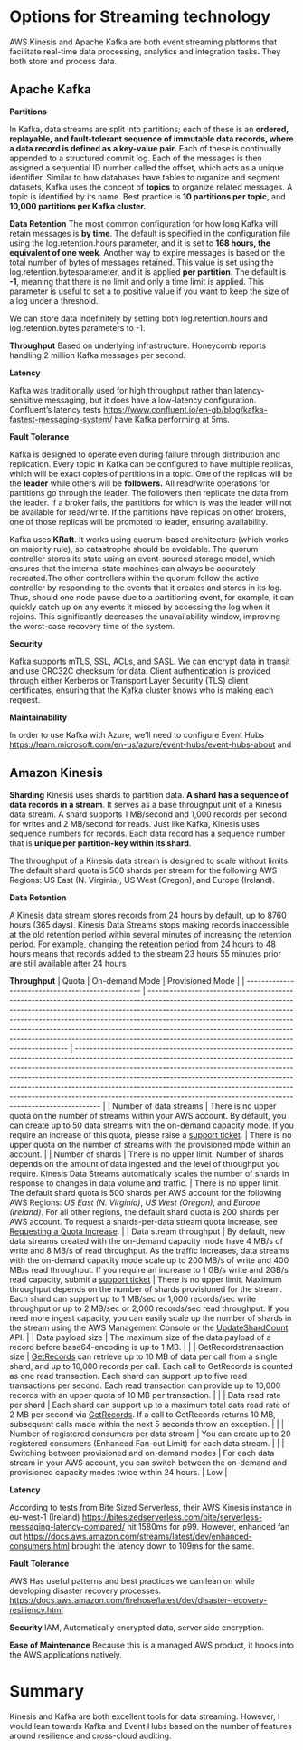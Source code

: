 # Options for Streaming technology

AWS Kinesis and Apache Kafka are both event streaming platforms that facilitate real-time data processing, analytics and integration tasks. They both store and process data.

## Apache Kafka

**Partitions**

In Kafka, data streams are split into partitions; each of these is an **ordered, replayable, and fault-tolerant sequence of immutable data records, where a data record is defined as a key-value pair.** Each of these is continually appended to a structured commit log. Each of the messages is then assigned a sequential ID number called the offset, which acts as a unique identifier. Similar to how databases have tables to organize and segment datasets, Kafka uses the concept of **topics** to organize related messages. A topic is identified by its name. Best practice is **10 partitions per topic**, and **10,000 partitions per Kafka cluster.**

**Data Retention**
The most common configuration for how long Kafka will retain messages is **by time**. The default is specified in the configuration file using the log.retention.hours parameter, and it is set to **168 hours, the equivalent of one week**. Another way to expire messages is based on the total number of bytes of messages retained. This value is set using the log.retention.bytesparameter, and it is applied **per partition**. The default is **-1**, meaning that there is no limit and only a time limit is applied. This parameter is useful to set a to positive value if you want to keep the size of a log under a threshold.

We can store data indefinitely by setting both log.retention.hours and log.retention.bytes parameters to -1.

**Throughput**
Based on underlying infrastructure. Honeycomb reports handling 2 million Kafka messages per second.

**Latency**

Kafka was traditionally used for high throughput rather than latency-sensitive messaging, but it does have a low-latency configuration. Confluent’s latency tests https://www.confluent.io/en-gb/blog/kafka-fastest-messaging-system/ have Kafka performing at 5ms.

**Fault Tolerance** 

Kafka is designed to operate even during failure through distribution and replication. Every topic in Kafka can be configured to have multiple replicas, which will be exact copies of partitions in a topic. One of the replicas will be the **leader** while others will be **followers.** All read/write operations for partitions go through the leader. The followers then replicate the data from the leader. If a broker fails, the partitions for which is was the leader will not be available for read/write. If the partitions have replicas on other brokers, one of those replicas will be promoted to leader, ensuring availability.

Kafka uses **KRaft**. It works using quorum-based architecture (which works on majority rule), so catastrophe should be avoidable. The quorum controller stores its state using an event-sourced storage model, which ensures that the internal state machines can always be accurately recreated.The other controllers within the quorum follow the active controller by responding to the events that it creates and stores in its log. Thus, should one node pause due to a partitioning event, for example, it can quickly catch up on any events it missed by accessing the log when it rejoins. This significantly decreases the unavailability window, improving the worst-case recovery time of the system.

**Security**

Kafka supports mTLS, SSL, ACLs, and SASL. We can encrypt data in transit and use CRC32C checksum for data. Client authentication is provided through either Kerberos or Transport Layer Security (TLS) client certificates, ensuring that the
Kafka cluster knows who is making each request.

**Maintainability**

In order to use Kafka with Azure, we’ll need to configure Event Hubs https://learn.microsoft.com/en-us/azure/event-hubs/event-hubs-about and 

## Amazon Kinesis

**Sharding**
Kinesis uses shards to partition data. **A shard has a sequence of data records in a stream**. It serves as a base throughput unit of a Kinesis data stream. A shard supports 1 MB/second and 1,000 records per second for writes and 2 MB/second for reads. Just like Kafka, Kinesis uses sequence numbers for records. Each data record has a sequence number that is **unique per partition-key within its shard**.

The throughput of a Kinesis data stream is designed to scale without limits. The default shard quota is 500 shards per stream for the following AWS Regions: US East (N. Virginia), US West (Oregon), and Europe (Ireland).

**Data Retention**

A Kinesis data stream stores records from 24 hours by default, up to 8760 hours (365 days). Kinesis Data Streams stops making records inaccessible at the old retention period within several minutes of increasing the retention period. For example, changing the retention period from 24 hours to 48 hours means that records added to the stream 23 hours 55 minutes prior are still available after 24 hours

**Throughput**
| Quota                                             | On-demand Mode                                                                                                                                                                                                                                                                                                                                                                                                                                                 | Provisioned Mode                                                                                                                                                                                                                                                                                                                                                                                                                                                                            |
| ------------------------------------------------- | -------------------------------------------------------------------------------------------------------------------------------------------------------------------------------------------------------------------------------------------------------------------------------------------------------------------------------------------------------------------------------------------------------------------------------------------------------------- | ------------------------------------------------------------------------------------------------------------------------------------------------------------------------------------------------------------------------------------------------------------------------------------------------------------------------------------------------------------------------------------------------------------------------------------------------------------------------------------------- |
| Number of data streams                            | There is no upper quota on the number of streams within your AWS account. By default, you can create up to 50 data streams with the on-demand capacity mode. If you require an increase of this quota, please raise a [support ticket](https://support.console.aws.amazon.com/support/home#/case/create?issueType=service-limit-increase).                                                                                                                     | There is no upper quota on the number of streams with the provisioned mode within an account.                                                                                                                                                                                                                                                                                                                                                                                               |
| Number of shards                                  | There is no upper limit. Number of shards depends on the amount of data ingested and the level of throughput you require. Kinesis Data Streams automatically scales the number of shards in response to changes in data volume and traffic.                                                                                                                                                                                                                    | There is no upper limit. The default shard quota is 500 shards per AWS account for the following AWS Regions: _US East (N. Virginia)_, _US West (Oregon)_, and _Europe (Ireland)_. For all other regions, the default shard quota is 200 shards per AWS account. To request a shards-per-data stream quota increase, see [Requesting a Quota Increase](https://docs.aws.amazon.com/servicequotas/latest/userguide/request-quota-increase.html).                                             |
| Data stream throughput                            | By default, new data streams created with the on-demand capacity mode have 4 MB/s of write and 8 MB/s of read throughput. As the traffic increases, data streams with the on-demand capacity mode scale up to 200 MB/s of write and 400 MB/s read throughput. If you require an increase to 1 GB/s write and 2GB/s read capacity, submit a [support ticket](https://support.console.aws.amazon.com/support/home#/case/create?issueType=service-limit-increase) | There is no upper limit. Maximum throughput depends on the number of shards provisioned for the stream. Each shard can support up to 1 MB/sec or 1,000 records/sec write throughput or up to 2 MB/sec or 2,000 records/sec read throughput. If you need more ingest capacity, you can easily scale up the number of shards in the stream using the AWS Management Console or the [UpdateShardCount](https://docs.aws.amazon.com/kinesis/latest/APIReference/API_UpdateShardCount.html) API. |
| Data payload size                                 | The maximum size of the data payload of a record before base64-encoding is up to 1 MB.                                                                                                                                                                                                                                                                                                                                                                         |                                                                                                                                                                                                                                                                                                                                                                                                                                                                                             |
| GetRecordstransaction size                        | [GetRecords](https://docs.aws.amazon.com/kinesis/latest/APIReference/API_GetRecords.html) can retrieve up to 10 MB of data per call from a single shard, and up to 10,000 records per call. Each call to GetRecords is counted as one read transaction. Each shard can support up to five read transactions per second. Each read transaction can provide up to 10,000 records with an upper quota of 10 MB per transaction.                                   |                                                                                                                                                                                                                                                                                                                                                                                                                                                                                             |
| Data read rate per shard                          | Each shard can support up to a maximum total data read rate of 2 MB per second via [GetRecords](https://docs.aws.amazon.com/kinesis/latest/APIReference/API_GetRecords.html). If a call to GetRecords returns 10 MB, subsequent calls made within the next 5 seconds throw an exception.                                                                                                                                                                       |                                                                                                                                                                                                                                                                                                                                                                                                                                                                                             |
| Number of registered consumers per data stream    | You can create up to 20 registered consumers (Enhanced Fan-out Limit) for each data stream.                                                                                                                                                                                                                                                                                                                                                                    |                                                                                                                                                                                                                                                                                                                                                                                                                                                                                             |
| Switching between provisioned and on-demand modes | For each data stream in your AWS account, you can switch between the on-demand and provisioned capacity modes twice within 24 hours.                                                                                                                                                                                                                                                                                                                           | Low                                                                                                                                                                                                                                                                                                                                                                                                                                                                                         |

**Latency**

According to tests from Bite Sized Serverless, their AWS Kinesis instance in eu-west-1 (Ireland) https://bitesizedserverless.com/bite/serverless-messaging-latency-compared/ hit 1580ms for p99. However, enhanced fan out https://docs.aws.amazon.com/streams/latest/dev/enhanced-consumers.html brought the latency down to 109ms for the same.

**Fault Tolerance**

AWS Has useful patterns and best practices we can lean on while developing disaster recovery processes.
https://docs.aws.amazon.com/firehose/latest/dev/disaster-recovery-resiliency.html

**Security**
IAM, Automatically encrypted data, server side encryption.

**Ease of Maintenance**
Because this is a managed AWS product, it hooks into the AWS applications natively. 

# Summary

Kinesis and Kafka are both excellent tools for data streaming. However, I would lean towards Kafka and Event Hubs based on the number of features around resilience and cross-cloud auditing. 